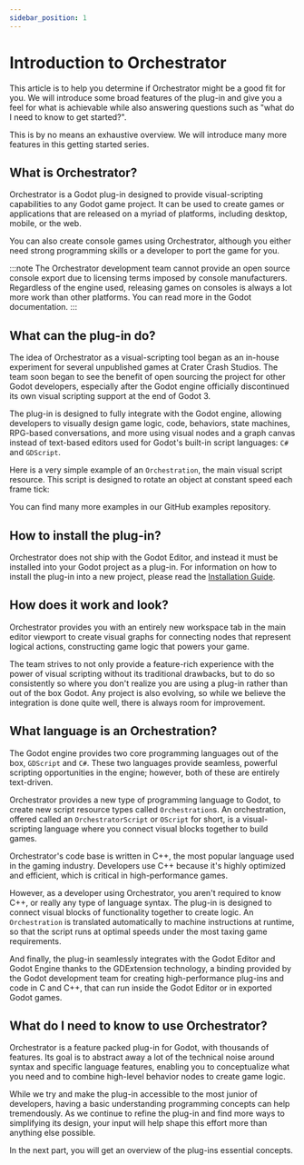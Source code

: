 ```yaml
---
sidebar_position: 1
---
```


# Introduction to Orchestrator

This article is to help you determine if Orchestrator might be a good fit for you.
We will introduce some broad features of the plug-in and give you a feel for what is achievable while also answering questions such as "what do I need to know to get started?".

This is by no means an exhaustive overview.
We will introduce many more features in this getting started series.

## What is Orchestrator?

Orchestrator is a Godot plug-in designed to provide visual-scripting capabilities to any Godot game project.
It can be used to create games or applications that are released on a myriad of platforms, including desktop, mobile, or the web.

You can also create console games using Orchestrator, although you either need strong programming skills or a developer to port the game for you.

:::note
The Orchestrator development team cannot provide an open source console export due to licensing terms imposed by console manufacturers.
Regardless of the engine used, releasing games on consoles is always a lot more work than other platforms.
You can read more in the <ExternalLink href="https://docs.godotengine.org/en/stable/tutorials/platform/consoles.html#doc-consoles">Godot documentation</ExternalLink>.
:::

## What can the plug-in do?

The idea of Orchestrator as a visual-scripting tool began as an in-house experiment for several unpublished games at Crater Crash Studios.
The team soon began to see the benefit of open sourcing the project for other Godot developers, especially after the Godot engine officially discontinued its own visual scripting support at the end of Godot 3.

The plug-in is designed to fully integrate with the Godot engine, allowing developers to visually design game logic, code, behaviors, state machines, RPG-based conversations, and more using visual nodes and a graph canvas instead of text-based editors used for Godot's built-in script languages: `C#` and `GDScript`.

Here is a very simple example of an `Orchestration`, the main visual script resource.
This script is designed to rotate an object at constant speed each frame tick:

<Figure image="/img/common/example-orchestration.png" caption="An example orchestration"></Figure>

You can find many more examples in our <ExternalLink href="https://github.com/Vahera/godot-orchestrator-examples">GitHub examples repository</ExternalLink>.

## How to install the plug-in?

Orchestrator does not ship with the Godot Editor, and instead it must be installed into your Godot project as a plug-in.
For information on how to install the plug-in into a new project, please read the [Installation Guide](installation-guide).

## How does it work and look?

Orchestrator provides you with an entirely new workspace tab in the main editor viewport to create visual graphs for connecting nodes that represent logical actions, constructing game logic that powers your game.

<Figure image="/img/common/godot-editor-orchestrator.png" caption="Orchestrator main view"></Figure>

The team strives to not only provide a feature-rich experience with the power of visual scripting without its traditional drawbacks, but to do so consistently so where you don't realize you are using a plug-in rather than out of the box Godot.
Any project is also evolving, so while we believe the integration is done quite well, there is always room for improvement.

## What language is an Orchestration?

The Godot engine provides two core programming languages out of the box, `GDScript` and `C#`.
These two languages provide seamless, powerful scripting opportunities in the engine; however, both of these are entirely text-driven.

Orchestrator provides a new type of programming language to Godot, to create new script resource types called `Orchestration`s.
An orchestration, offered called an `OrchestratorScript` or `OScript` for short, is a visual-scripting language where you connect visual blocks together to build games.

Orchestrator's code base is written in C++, the most popular language used in the gaming industry.
Developers use C++ because it's highly optimized and efficient, which is critical in high-performance games.

However, as a developer using Orchestrator, you aren't required to know C++, or really any type of language syntax.
The plug-in is designed to connect visual blocks of functionality together to create logic.
An `Orchestration` is translated automatically to machine instructions at runtime, so that the script runs at optimal speeds under the most taxing game requirements.

And finally, the plug-in seamlessly integrates with the Godot Editor and Godot Engine thanks to the GDExtension technology, a binding provided by the Godot development team for creating high-performance plug-ins and code in C and C++, that can run inside the Godot Editor or in exported Godot games.

## What do I need to know to use Orchestrator?

Orchestrator is a feature packed plug-in for Godot, with thousands of features.
Its goal is to abstract away a lot of the technical noise around syntax and specific language features, enabling you to conceptualize what you need and to combine high-level behavior nodes to create game logic. 

While we try and make the plug-in accessible to the most junior of developers, having a basic understanding programming concepts can help tremendously.
As we continue to refine the plug-in and find more ways to simplifying its design, your input will help shape this effort more than anything else possible. 

In the next part, you will get an overview of the plug-ins essential concepts.